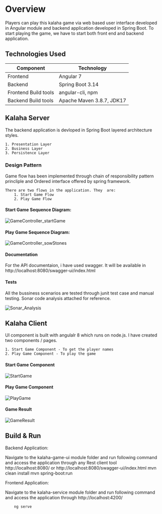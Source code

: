 # Overview

Players can play this kalaha game via web based user interface developed in Angular module and backend application developed in Spring Boot. To start playing the game, we have to start both front end and backend application.



## Technologies Used

| Component                 | Technology                 |
| ------------------------- |--------------------------- |
| Frontend                  | Angular 7                 |
| Backend                   | Spring Boot 3.14           |
| Frontend Build tools      | angular-cli, npm           |
| Backend  Build tools      | Apache Maven 3.8.7, JDK17  |

## Kalaha Server

The backend application is devloped in Spring Boot layered architecture styles.

    1. Presentation Layer
    2. Business Layer
    3. Persistence Layer
    
### Design Pattern

Game flow has been implemented through chain of responsibility pattern princliple and Ordered interface offered by spring framework.
    
    There are two flows in the application. They  are:
        1. Start Game Flow
        2. Play Game Flow

#### Start Game Sequence Diagram:

![GameController_startGame](https://github.com/GKSSN/kalaha_game/assets/118438039/d5c1b8be-f469-4308-9b39-8565521f5479)

#### Play Game Sequence Diagram:

![GameController_sowStones](https://github.com/GKSSN/kalaha_game/assets/118438039/5cf1a57f-e6df-475a-a6c9-bbfbaf131c15)

#### Documentation

For the API documentaion, i have used swagger. It will be available in http://localhost:8080/swagger-ui/index.html

#### Tests

All the bussiness scenarios are tested through junit test case and manual testing. Sonar code analysis attached for reference.

![Sonar_Analysis](https://github.com/GKSSN/kalaha_game/assets/118438039/1bde9354-348f-4397-97ef-160f1083fd44)

## Kalaha Client

UI component is built with angulalr 8 which runs on node.js. I have created two components / pages.

    1. Start Game Component - To get the player names
    2. Play Game Component - To play the game

#### Start Game Component

![StartGame](https://github.com/GKSSN/kalaha_game/assets/118438039/b94430f3-01bd-4e9c-8fbd-db56a1fc8388)

#### Play Game Component

![PlayGame](https://github.com/GKSSN/kalaha_game/assets/118438039/d3d7f71f-fa39-48ee-aaa2-6d381cac7f14)


#### Game Result

![GameResult](https://github.com/GKSSN/kalaha_game/assets/118438039/25005081-650c-4682-99bd-db2486a90987)

## Build & Run

Backend Application:

Navigate to the kalaha-game-ui module folder and run following command and access the application through any Rest client tool http://localhost:8080/ or http://localhost:8080/swagger-ui/index.html
        mvn clean install
        mvn spring-boot:run
        
Frontend Application:

Navigate to the kalaha-service module folder and run following command and access the application through http://localhost:4200/

        ng serve



